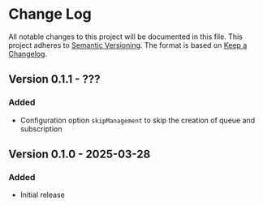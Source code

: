 # Change Log

All notable changes to this project will be documented in this file.
This project adheres to [Semantic Versioning](http://semver.org/).
The format is based on [Keep a Changelog](http://keepachangelog.com/).

## Version 0.1.1 - ???

### Added

- Configuration option `skipManagement` to skip the creation of queue and subscription

## Version 0.1.0 - 2025-03-28

### Added

- Initial release
